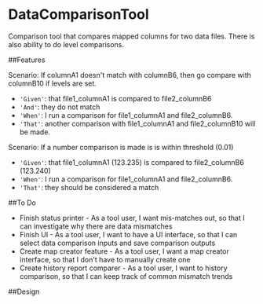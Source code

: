 # DataComparisonTool
Comparison tool that compares mapped columns for two data files.  There is also ability to do level comparisons. 

##Features

Scenario: If columnA1 doesn't match with columnB6, then go compare with columnB10 if levels are set.
  * `'Given'`: that file1_columnA1 is compared to file2_columnB6
  * `'And'`: they do not match
  * `'When'`: I run a comparison for file1_columnA1 and file2_columnB6.
  * `'That'`: another comparison with file1_columnA1 and file2_columnB10 will be made.
  
Scenario: If a number comparison is made is is within threshold (0.01)
  * `'Given'`: that file1_columnA1 (123.235) is compared to file2_columnB6 (123.240)
  * `'When'`: I run a comparison for file1_columnA1 and file2_columnB6.
  * `'That'`: they should be considered a match

##To Do
  * Finish status printer - As a tool user, I want mis-matches out, so that I can investigate why there are data mismatches
  * Finish UI - As a tool user, I want to have a UI interface, so that I can select data comparison inputs and save comparison outputs
  * Create map creator feature - As a tool user, I want a map creator interface, so that I don't have to manually create one
  * Create history report comparer - As a tool user, I want to history comparison, so that I can keep track of common mismatch trends
  
##Design

  